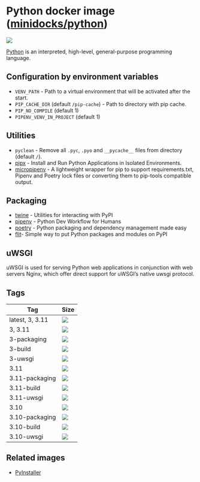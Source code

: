 Python docker image ([minidocks/python](https://hub.docker.com/r/minidocks/python))
===================================================================================

![](https://upload.wikimedia.org/wikipedia/commons/thumb/f/f8/Python_logo_and_wordmark.svg/320px-Python_logo_and_wordmark.svg.png)

[Python](https://www.python.org/) is an interpreted, high-level, general-purpose
programming language.

Configuration by environment variables
--------------------------------------

- `VENV_PATH` - Path to a virtual environment that will be activated after the
  start.
- `PIP_CACHE_DIR` (default `/pip-cache`) - Path to directory with pip cache.
- `PIP_NO_COMPILE` (default 1)
- `PIPENV_VENV_IN_PROJECT` (default 1)

Utilities
---------

- `pyclean` - Remove all `.pyc`, `.pyo` and `__pycache__` files from directory
  (default `/`).
- [pipx](https://pipx.pypa.io) - Install and Run Python Applications in Isolated
  Environments.
- [micropipenv](https://pypi.org/project/micropipenv/) - A lightweight wrapper
  for pip to support requirements.txt, Pipenv and Poetry lock files or
  converting them to pip-tools compatible output.

Packaging
---------

- [twine](https://github.com/pypa/twine) - Utilities for interacting with PyPI
- [pipenv](https://pipenv.pypa.io) - Python Dev Workflow for Humans
- [poetry](https://python-poetry.org/) - Python packaging and dependency
  management made easy
- [flit](https://flit.readthedocs.io)- Simple way to put Python packages and
  modules on PyPI

uWSGI
-----

uWSGI is used for serving Python web applications in conjunction with web
servers Nginx, which offer direct support for uWSGI’s native uwsgi protocol.

Tags
----

| Tag             | Size                                                                                                                   |
|-----------------|------------------------------------------------------------------------------------------------------------------------|
| latest, 3, 3.11 | ![](https://img.shields.io/docker/image-size/minidocks/python/latest?style=flat-square&logo=docker&label=size)         |
| 3, 3.11         | ![](https://img.shields.io/docker/image-size/minidocks/python/3?style=flat-square&logo=docker&label=size)              |
| 3-packaging     | ![](https://img.shields.io/docker/image-size/minidocks/python/3-packaging?style=flat-square&logo=docker&label=size)    |
| 3-build         | ![](https://img.shields.io/docker/image-size/minidocks/python/3-build?style=flat-square&logo=docker&label=size)        |
| 3-uwsgi         | ![](https://img.shields.io/docker/image-size/minidocks/python/3-uwsgi?style=flat-square&logo=docker&label=size)        |
| 3.11            | ![](https://img.shields.io/docker/image-size/minidocks/python/3.11?style=flat-square&logo=docker&label=size)           |
| 3.11-packaging  | ![](https://img.shields.io/docker/image-size/minidocks/python/3.11-packaging?style=flat-square&logo=docker&label=size) |
| 3.11-build      | ![](https://img.shields.io/docker/image-size/minidocks/python/3.11-build?style=flat-square&logo=docker&label=size)     |
| 3.11-uwsgi      | ![](https://img.shields.io/docker/image-size/minidocks/python/3.11-uwsgi?style=flat-square&logo=docker&label=size)     |
| 3.10            | ![](https://img.shields.io/docker/image-size/minidocks/python/3.10?style=flat-square&logo=docker&label=size)           |
| 3.10-packaging  | ![](https://img.shields.io/docker/image-size/minidocks/python/3.10-packaging?style=flat-square&logo=docker&label=size) |
| 3.10-build      | ![](https://img.shields.io/docker/image-size/minidocks/python/3.10-build?style=flat-square&logo=docker&label=size)     |
| 3.10-uwsgi      | ![](https://img.shields.io/docker/image-size/minidocks/python/3.10-uwsgi?style=flat-square&logo=docker&label=size)     |

Related images
--------------

- [PyInstaller](https://github.com/minidocks/pyinstaller)
